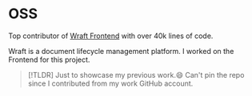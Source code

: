 # OSS

Top contributor of [Wraft Frontend](https://github.com/wraft/wraft-frontend) with over 40k lines of code.

Wraft is a document lifecycle management platform.
I worked on the Frontend for this project.

>[!TLDR]
> Just to showcase my previous work.😄
> Can't pin the repo since I contributed from my work GitHub account.
